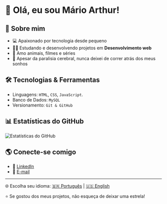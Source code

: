 # 👋 Olá, eu sou Mário Arthur!

## 🚀 Sobre mim
- 💻 Apaixonado por tecnologia desde pequeno  
- 🧑‍💻 Estudando e desenvolvendo projetos em  **Desenvolvimento web**
- 🐾 Amo animais, filmes e séries  
- 💪 Apesar da paralisia cerebral, nunca deixei de correr atrás dos meus sonhos  

## 🛠️ Tecnologias & Ferramentas
- Linguagens: `HTML`,  `CSS`, `JavaScript`.
- Banco de Dados: `MySQL`
- Versionamento: `Git & GitHub`


## 📊 Estatísticas do GitHub
![Estatísticas do GitHub](https://github-readme-stats.vercel.app/api?username=mariomatsuoka&show_icons=true&theme=cobalt)

## 🌎 Conecte-se comigo
- 💼 [LinkedIn](soon) 
- 📧 [E-mail](mailto:marioarthursm@gmail.com) 

---
🌐 Escolha seu idioma: [🇧🇷 Português](README.pt.md) | [🇺🇸 English](README.en.md)

⭐️ Se gostou dos meus projetos, não esqueça de deixar uma estrela!
